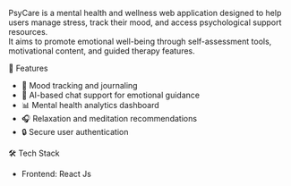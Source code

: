 PsyCare is a mental health and wellness web application designed to help users manage stress, track their mood, and access psychological support resources.  
It aims to promote emotional well-being through self-assessment tools, motivational content, and guided therapy features.

🚀 Features
- 📝 Mood tracking and journaling  
- 💬 AI-based chat support for emotional guidance  
- 📊 Mental health analytics dashboard  
- 🎧 Relaxation and meditation recommendations  
- 🔒 Secure user authentication  

🛠️ Tech Stack
- Frontend: React Js  
